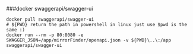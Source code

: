 ###docker swaggerapi/swagger-ui

```shell
docker pull swaggerapi/swagger-ui
# ${PWD} return the path in powershell in linux just use $pwd is the same :)
docker run --rm -p 80:8080 -e SWAGGER_JSON=/app/mirrorFinder/openapi.json -v ${PWD}\..\:/app swaggerapi/swagger-ui
```